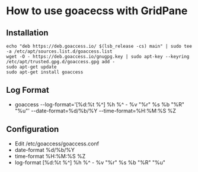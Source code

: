 # How to use goacecss with GridPane
## Installation
```
echo "deb https://deb.goaccess.io/ $(lsb_release -cs) main" | sudo tee -a /etc/apt/sources.list.d/goaccess.list
wget -O - https://deb.goaccess.io/gnugpg.key | sudo apt-key --keyring /etc/apt/trusted.gpg.d/goaccess.gpg add -
sudo apt-get update
sudo apt-get install goaccess
```

## Log Format
* goaccess --log-format='[%d:%t %^] %h %^ - %v "%r" %s %b "%R" "%u"' --date-format=%d/%b/%Y --time-format=%H:%M:%S %Z

## Configuration
* Edit /etc/goaccess/goaccess.conf
* date-format %d/%b/%Y
* time-format %H:%M:%S %Z
* log-format [%d:%t %^] %h %^ - %v "%r" %s %b "%R" "%u"

